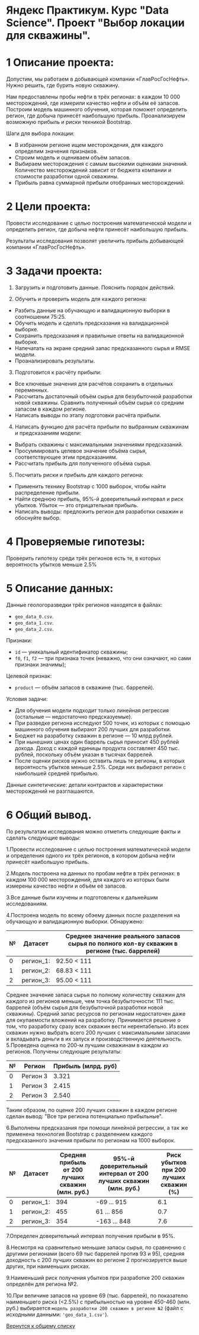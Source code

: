 # Яндекс Практикум. Курс "Data Science". Проект "Выбор локации для скважины".

# 1  Описание проекта:
Допустим, мы работаем в добывающей компании «ГлавРосГосНефть». Нужно решить, где бурить новую скважину.

Нам предоставлены пробы нефти в трёх регионах: в каждом 10 000 месторождений, где измерили качество нефти и объём её запасов. Построим модель машинного обучения, которая поможет определить регион, где добыча принесёт наибольшую прибыль. Проанализируем возможную прибыль и риски техникой Bootstrap.

Шаги для выбора локации:

* В избранном регионе ищем месторождения, для каждого определим значения признаков.
* Строим модель и оцениваем объём запасов.
* Выбираем месторождения с самым высокими оценками значений. Количество месторождений зависит от бюджета компании и стоимости разработки одной скважины.
* Прибыль равна суммарной прибыли отобранных месторождений.

# 2  Цели проекта:
Провести исследование с целью построения математической модели и определить регион, где добыча нефти принесёт наибольшую прибыль.

Результаты исследования позволят увеличить прибыль добывающей компании «ГлавРосГосНефть».

# 3  Задачи проекта:

1. Загрузить и подготовить данные. Пояснить порядок действий.

2. Обучить и проверить модель для каждого региона:
* Разбить данные на обучающую и валидационную выборки в соотношении 75:25.
* Обучить модель и сделать предсказания на валидационной выборке.
* Сохранить предсказания и правильные ответы на валидационной выборке.
* Напечатать на экране средний запас предсказанного сырья и RMSE модели.
* Проанализировать результаты.

3. Подготовится к расчёту прибыли:
* Все ключевые значения для расчётов сохранить в отдельных переменных.
* Рассчитать достаточный объём сырья для безубыточной разработки новой скважины. Сравнить полученный объём сырья со средним запасом в каждом регионе.
* Написать выводы по этапу подготовки расчёта прибыли.

4. Написать функцию для расчёта прибыли по выбранным скважинам и предсказаниям модели:
* Выбрать скважины с максимальными значениями предсказаний.
* Просуммировать целевое значение объёма сырья, соответствующее этим предсказаниям.
* Рассчитать прибыль для полученного объёма сырья.

5. Посчитать риски и прибыль для каждого региона:
* Применить технику Bootstrap с 1000 выборок, чтобы найти распределение прибыли.
* Найти среднюю прибыль, 95%-й доверительный интервал и риск убытков. Убыток — это отрицательная прибыль.
* Написать выводы: предложить регион для разработки скважин и обоснуйте выбор.

# 4  Проверяемые гипотезы:
Проверить гипотезу среди трёх регионов есть те, в которых вероятность убытков меньше 2.5%

# 5  Описание данных:
Данные геологоразведки трёх регионов находятся в файлах:

* `geo_data_0.csv`.
* `geo_data_1.csv`.
* `geo_data_2.csv`.

Признаки:

* `id` — уникальный идентификатор скважины;
* `f0`, `f1`, `f2` — три признака точек (неважно, что они означают, но сами признаки значимы);

Целевой признак:

* `product` — объём запасов в скважине (тыс. баррелей).

Условия задачи:

* Для обучения модели подходит только линейная регрессия (остальные — недостаточно предсказуемые).
* При разведке региона исследуют 500 точек, из которых с помощью машинного обучения выбирают 200 лучших для разработки.
* Бюджет на разработку скважин в регионе — 10 млрд рублей.
* При нынешних ценах один баррель сырья приносит 450 рублей дохода. Доход с каждой единицы продукта составляет 450 тыс. рублей, поскольку объём указан в тысячах баррелей.
* После оценки рисков нужно оставить лишь те регионы, в которых вероятность убытков меньше 2.5%. Среди них выбирают регион с наибольшей средней прибылью.

Данные синтетические: детали контрактов и характеристики месторождений не разглашаются.


# 6  Общий вывод.

По результатам исследования можно отметить следующие факты и сделать следующие выводы:

1.Провести исследование с целью построения математической модели и определения одного их трёх регионов, в котором добыча нефти принесёт наибольшую прибыль.

2.Модель построена на данных по пробам нефти в трёх регионах: в каждом 100 000 месторождений, для каждого из которых были измерены качество нефти и объём её запасов.

3.Все данные были изучены и подготовлены к дальнейшим исследованиям.

4.Построена модель по всему обэему данных после разделения на обучающую и валидационную выборки. Обнаружено:

|№|Датасет|Среднее значение реального запасов сырья по полного кол-ву скважин в регионе (тыс. баррелей)|
|---|---|---|
|0|регион_1:|92.50 < 111|
|1|регион_2:|68.83 < 111|
|2|регион_3:|95.00 < 111|

Среднее значение запаса сырья по полному количеству скважин для каждого из регионов меньше, чем точка безубыточности: 111 тыс. баррелей (объём сырья для безубыточной разработки новой скважины).
Средний запас ресурсов по регионам недостаточен даже для окупаемости вложений на разработку.
Принимается решение о том, что разработку сразу всех скважин вести нерентабельно.
Из всех скважин нужно выбрать всего 200 лучших с максимальными запасами и вкладывать деньги в их запуск и производственную деятельность.
5.Проведена оценка по 200-м лучшим скважинам в каждом из регионов. Получены следующие результаты:

|№|Регион|Прибыль (млрд. руб)|
|---|---|---|
|0|Регион 3|3.321|
|1|Регион 3|2.415|
|2|Регион 3|2.540|

Таким образом, по оценке 200 лучших скважин в каждом регионе сделан вывод: "Все три региона потенциально прибыльные".

6.Выполнены предсказания при помощи линейной регрессии, а так же применена технология Bootstrap с разделением каждого предсказанного значения прибыли по регионам на 1000 выборок.

|№|Датасет|Средняя прибыль от 200 лучших скважин (млн. руб.)|95%-й доверительный интервал от 200 лучших скважин (млн. руб.)|Риск убытков при 200 лучших скважин (%)|
|---|---|---|---|---|
|0|регион_1:|394|-69 ... 915|6.1|
|1|регион_2:|455|61 ... 856|0.7|
|2|регион_3:|354|-163 ... 848|7.6|

7.Определен доверительный интервал получения прибыли в 95%.

8.Несмотря на сравнительно меньшие запасы сырья, по сравнению с другими регионами (всего 69 тыс баррелей против 93 и 95), средняя доходность с 200 лучших скважин во регионе 2 прогнозируется выше других, при наименьших рисках.

9.Наименьший риск получения убытков при разработке 200 скважин определён для региона №2.

10.При величине запасов на уровне 69 (тыс. баррелей), по показателю наименьшего риска (<2.5%) c прибыльностью на уровне 450-460 (млн. руб.) выбирается `модель разработки 200 скважин в регионе №2` (файл с исходными данными: `'geo_data_1.csv'`).

[Вернутся к общему списку](../README.md)
